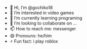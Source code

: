 - 👋 Hi, I’m @gochiko18
- 👀 I’m interested in video games
- 🌱 I’m currently learning programing
- 💞️ I’m looking to collaborate on ...
- 📫 How to reach me: messenger
- 😄 Pronouns: he/him
- ⚡ Fun fact: i play roblox

<!---
gochiko18/gochiko18 is a ✨ special ✨ repository because its `README.md` (this file) appears on your GitHub profile.
You can click the Preview link to take a look at your changes.
--->
